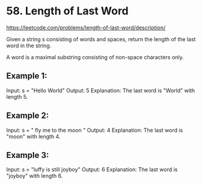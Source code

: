 # 58. Length of Last Word

https://leetcode.com/problems/length-of-last-word/description/

Given a string s consisting of words and spaces, return the length of the last word in the string.

A word is a maximal substring consisting of non-space characters only.

## Example 1:

Input: s = "Hello World"
Output: 5
Explanation: The last word is "World" with length 5.

## Example 2:

Input: s = " fly me to the moon "
Output: 4
Explanation: The last word is "moon" with length 4.

## Example 3:

Input: s = "luffy is still joyboy"
Output: 6
Explanation: The last word is "joyboy" with length 6.
